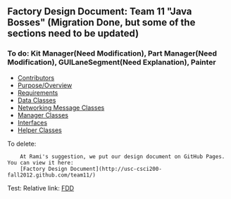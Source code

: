 ## Factory Design Document: Team 11 "Java Bosses" (Migration Done, but some of the sections need to be updated)
### To do: Kit Manager(Need Modification), Part Manager(Need Modification), GUILaneSegment(Need Explanation), Painter
* [Contributors](https://github.com/usc-csci200-fall2012/team11/wiki/Contributors)
* [Purpose/Overview](https://github.com/usc-csci200-fall2012/team11/wiki/Purpose-Overview)
* [Requirements](https://github.com/usc-csci200-fall2012/team11/wiki/Requirements)
* [Data Classes](https://github.com/usc-csci200-fall2012/team11/wiki/Data-Classes)
* [Networking Message Classes](https://github.com/usc-csci200-fall2012/team11/wiki/Networking-Message-Classes)
* [Manager Classes](https://github.com/usc-csci200-fall2012/team11/wiki/Manager-Classes)
* [Interfaces](https://github.com/usc-csci200-fall2012/team11/wiki/Interfaces)
* [Helper Classes](https://github.com/usc-csci200-fall2012/team11/wiki/Helper-Classes)

To delete:   

        At Rami's suggestion, we put our design document on GitHub Pages. You can view it here:
        [Factory Design Document](http://usc-csci200-fall2012.github.com/team11/)

Test:
Relative link:
[FDD](https://github.com/usc-csci200-fall2012/team11/wiki/Data-Classes/"Part")